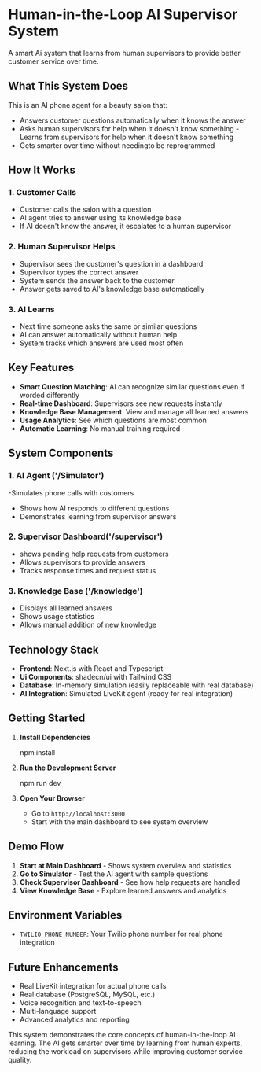 # Human-in-the-Loop AI Supervisor System
A smart Ai system that learns from human supervisors to provide better customer service over time.
## What This System Does
This is an AI phone agent for a beauty salon that:
- Answers customer questions automatically when it knows the answer
- Asks human supervisors for help when it doesn't know something
-Learns from supervisors for help when it doesn't know something
- Gets smarter over time without needingto be reprogrammed

## How It Works
### 1. Customer Calls
- Customer calls the salon with a question
- AI agent tries to answer using its knowledge base
- If AI doesn't know the answer, it escalates to a human supervisor
### 2. Human Supervisor Helps
- Supervisor sees the customer's question in a dashboard
- Supervisor types the correct answer
- System sends the answer back to the customer
- Answer gets saved to AI's knowledge base automatically
### 3. AI Learns
- Next time someone asks the same or similar questions 
- AI can answer automatically without human help
- System tracks which answers are used most often 
## Key Features
- **Smart Question Matching**: AI can recognize similar questions even if worded differently
- **Real-time Dashboard**: Supervisors see new requests instantly
- **Knowledge Base Management**: View and manage all learned answers
- **Usage Analytics**: See which questions are most common
- **Automatic Learning**: No manual training required
## System Components
### 1. AI Agent ('/Simulator')
-Simulates phone calls with customers
- Shows how AI responds to different questions
- Demonstrates learning from supervisor answers
### 2. Supervisor Dashboard('/supervisor')
- shows pending help requests from customers
- Allows supervisors to provide answers
- Tracks response times and request status
### 3. Knowledge Base ('/knowledge')
- Displays all learned answers
- Shows usage statistics
- Allows manual addition of new knowledge

## Technology Stack
- **Frontend**: Next.js with React and Typescript
- **Ui Components**: shadecn/ui with Tailwind CSS
- **Database**: In-memory simulation (easily replaceable with real database)
- **AI Integration**: Simulated LiveKit agent (ready for real integration)

## Getting Started
1. **Install Dependencies**
   
  
   npm install
  
3. **Run the Development Server**
   
  
   npm run dev
  
5. **Open Your Browser**
   
   - Go to `http://localhost:3000`
   - Start with the main dashboard to see system overview

## Demo Flow
1. **Start at Main Dashboard** - Shows system overview and statistics
2. **Go to Simulator** - Test the Ai agent with sample questions
3. **Check Supervisor Dashboard** - See how help requests are handled
4. **View Knowledge Base** - Explore learned answers and analytics

## Environment Variables
- `TWILIO_PHONE_NUMBER`: Your Twilio phone number for real phone integration

## Future Enhancements
- Real LiveKit integration for actual phone calls
- Real database (PostgreSQL, MySQL, etc.)
- Voice recognition and text-to-speech
- Multi-language support
- Advanced analytics and reporting

This system demonstrates the core concepts of human-in-the-loop AI learning. The AI gets smarter over time by learning from human experts, reducing the workload on supervisors while improving customer service quality.


